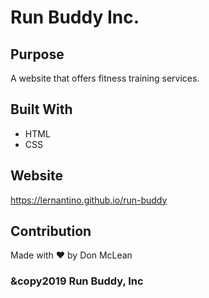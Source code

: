 # Run Buddy Inc.

## Purpose
A website that offers fitness training services.

## Built With
* HTML
* CSS

## Website
https://lernantino.github.io/run-buddy

## Contribution
Made with ❤️ by Don McLean

### &copy2019 Run Buddy, Inc